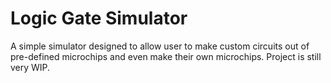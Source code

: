 # Logic Gate Simulator

A simple simulator designed to allow user to make custom circuits out of pre-defined microchips and even make their own microchips.
Project is still very WIP.